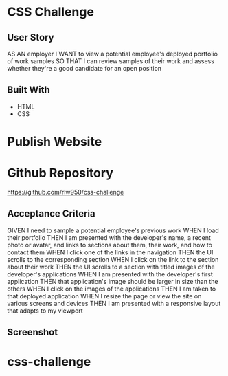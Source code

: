 # CSS Challenge

## User Story
AS AN employer
I WANT to view a potential employee's deployed portfolio of work samples
SO THAT I can review samples of their work and assess whether they're a good candidate for an open position


## Built With
* HTML
* CSS

# Publish Website


# Github Repository
https://github.com/rlw950/css-challenge

## Acceptance Criteria
GIVEN I need to sample a potential employee's previous work
WHEN I load their portfolio
THEN I am presented with the developer's name, a recent photo or avatar, and links to sections about them, their work, and how to contact them
WHEN I click one of the links in the navigation
THEN the UI scrolls to the corresponding section
WHEN I click on the link to the section about their work
THEN the UI scrolls to a section with titled images of the developer's applications
WHEN I am presented with the developer's first application
THEN that application's image should be larger in size than the others
WHEN I click on the images of the applications
THEN I am taken to that deployed application
WHEN I resize the page or view the site on various screens and devices
THEN I am presented with a responsive layout that adapts to my viewport

## Screenshot
# css-challenge

